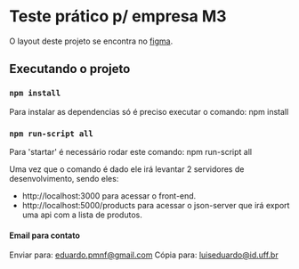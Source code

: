 # Teste prático p/ empresa M3

O layout deste projeto se encontra no [figma](https://www.figma.com/file/hPfcV6VClVfkHCtje9997Q/Desafio-m3?node-id=2%3A3).

## Executando o projeto

### `npm install`
Para instalar as dependencias só é preciso executar o comando: npm install

### `npm run-script all`
Para 'startar' é necessário rodar este comando: npm run-script all

Uma vez que o comando é dado ele irá levantar 2 servidores de desenvolvimento, sendo eles:

* http://localhost:3000 para acessar o front-end.
* http://localhost:5000/products para acessar o json-server que irá export uma api com a lista de produtos.

#### Email para contato
Enviar para: eduardo.pmnf@gmail.com
Cópia para: luiseduardo@id.uff.br

